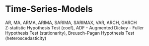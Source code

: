 # Time-Series-Models
AR, MA, ARMA, ARIMA, SARIMA, SARIMAX, VAR, ARCH, GARCH<br>
Z-statistic Hypothesis Test (coef), ADF - Augmented Dickey - Fuller Hypothesis Test (stationarity), Breusch-Pagan Hypothesis Test (heteroscedasticity)
